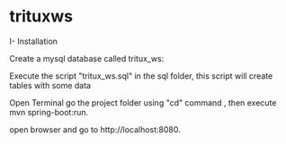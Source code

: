 # trituxws

I- Installation

Create a mysql database called tritux_ws:

Execute the script "tritux_ws.sql" in the sql folder, this script will create tables with some data

Open Terminal go the project folder using "cd" command , then execute mvn spring-boot:run.

open browser and go to http://localhost:8080.